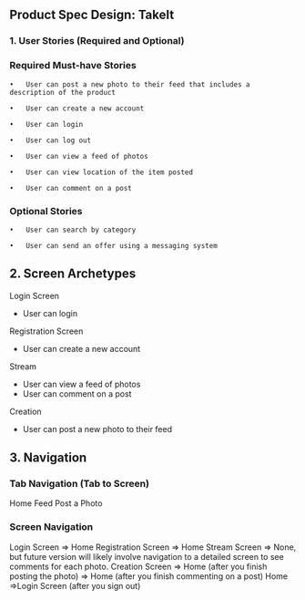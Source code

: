 ## Product Spec Design: TakeIt
### 1. User Stories (Required and Optional)

### Required Must-have Stories

    •	User can post a new photo to their feed that includes a description of the product

    •	User can create a new account

    •	User can login 

    •	User can log out

    •	User can view a feed of photos

    •	User can view location of the item posted

    •	User can comment on a post


### Optional Stories
    •	User can search by category 

    •	User can send an offer using a messaging system



## 2. Screen Archetypes

Login Screen
* User can login
 
Registration Screen
* User can create a new account

Stream

* User can view a feed of photos
* User can comment on a post

Creation
* User can post a new photo to their feed


## 3. Navigation
### Tab Navigation (Tab to Screen)

Home Feed
Post a Photo

### Screen Navigation

Login Screen
=> Home
Registration Screen
=> Home
Stream Screen
=> None, but future version will likely involve navigation to a detailed screen to see comments for each photo.
Creation Screen
=> Home (after you finish posting the photo)
=> Home (after you finish commenting on a post)
Home
=>Login Screen (after you sign out)


